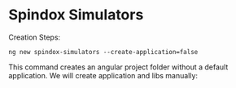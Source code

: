 # Spindox Simulators

Creation Steps:

```
ng new spindox-simulators --create-application=false
```
This command creates an angular project folder without a default application.
We will create application and libs manually:

